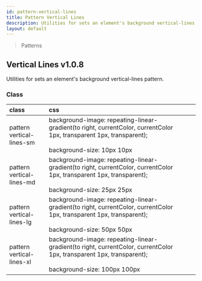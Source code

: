 ```yaml
---
id: pattern-vertical-lines
title: Pattern Vertical Lines
description: Utilities for sets an element's background vertical-lines pattern.
layout: default
---
```


> Patterns

## Vertical Lines <span class="ml-1 px-2 py-1 text-sm text-gray-600 bg-gray-300">v1.0.8</span>

Utilities for sets an element's background vertical-lines pattern.

### Class

| <span class="px-3 py-1 text-white bg-charcoal-100 rounded-full">class</span> | <span class="px-3 py-1 text-white bg-charcoal-100 rounded-full">css</span> | |
|:--|:--|:-:|
| pattern <br> vertical-lines-sm | background-image: repeating-linear-gradient(to right, currentColor, currentColor 1px, transparent 1px, transparent); <br><br> background-size: 10px 10px | <y class="pattern vertical-lines-sm w-32 h-56"></y> |
| pattern <br> vertical-lines-md | background-image: repeating-linear-gradient(to right, currentColor, currentColor 1px, transparent 1px, transparent); <br><br> background-size: 25px 25px | <y class="pattern vertical-lines-md w-32 h-56"></y> |
| pattern <br> vertical-lines-lg | background-image: repeating-linear-gradient(to right, currentColor, currentColor 1px, transparent 1px, transparent); <br><br> background-size: 50px 50px | <y class="pattern vertical-lines-lg w-32 h-56"></y> |
| pattern <br> vertical-lines-xl | background-image: repeating-linear-gradient(to right, currentColor, currentColor 1px, transparent 1px, transparent); <br><br> background-size: 100px 100px | <y class="pattern vertical-lines-xl w-32 h-56"></y> |

